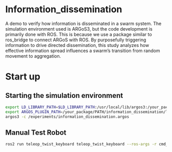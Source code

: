 # Information_dissemination
A demo to verify how information is disseminated in a swarm system. 
The simulation environment used is ARGoS3, but the code development is primarily done with ROS. This is because we use a package similar to ros_bridge to connect ARGoS with ROS. 
By purposefully triggering information to drive directed dissemination, this study analyzes how effective information spread influences a swarm’s transition from random movement to aggregation.

# Start up

## Starting the simulation environment

```bash
export LD_LIBRARY_PATH=$LD_LIBRARY_PATH:/usr/local/lib/argos3:/your_package/PATH/information_dissemination/lib
export ARGOS_PLUGIN_PATH=/your_package/PATH/information_dissemination/lib/
argos3 -c /experiments/information_dissemination.argos
```


## Manual Test Robot
```bash
ros2 run teleop_twist_keyboard teleop_twist_keyboard --ros-args -r cmd_vel:=/bot1/cmd_vel
```